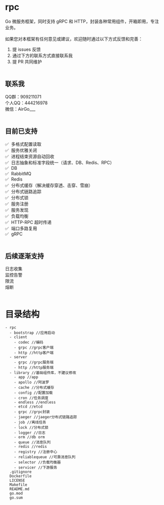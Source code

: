 <!--
 * @Descripttion:
 * @Author: weihaoyu
-->

# rpc
Go 微服务框架，同时支持 gRPC 和 HTTP，封装各种常用组件，开箱即用，专注业务。
<br><br>
如果您对本框架有任何意见或建议，欢迎随时通过以下方式反馈和完善：
1. 提 issues 反馈
2. 通过下方的联系方式直接联系我
3. 提 PR 共同维护
<br><br>

## 联系我
QQ群：909211071
<br>
个人QQ：444216978
<br>
微信：AirGo___
<br><br>

## 目前已支持
✅ &nbsp;多格式配置读取
<br>
✅ &nbsp;服务优雅关闭
<br>
✅ &nbsp;进程结束资源自动回收
<br>
✅ &nbsp;日志抽象和标准字段统一（请求、DB、Redis、RPC）
<br>
✅ &nbsp;DB
<br>
✅ &nbsp;RabbitMQ
<br>
✅ &nbsp;Redis
<br>
✅ &nbsp;分布式缓存（解决缓存穿透、击穿、雪崩）
<br>
✅ &nbsp;分布式链路追踪
<br>
✅ &nbsp;分布式锁
<br>
✅ &nbsp;服务注册
<br>
✅ &nbsp;服务发现
<br>
✅ &nbsp;负载均衡
<br>
✅ &nbsp;HTTP-RPC 超时传递
<br>
✅ &nbsp;端口多路复用
<br>
✅ &nbsp;gRPC
<br><br>

## 后续逐渐支持
日志收集
<br>
监控告警
<br>
限流
<br>
熔断
<br><br>

# 目录结构
```
- rpc
  - bootstrap //应用启动
  - client
    - codec //编码
    - grpc //grpc客户端
    - http //http客户端
  - server
    - grpc //grpc服务端
    - http //http服务端
  - library //基础组件库，不建议修改
    - app //app
    - apollo //阿波罗
    - cache //分布式缓存
    - config //配置加载
    - cron //任务调度
    - endless //endless
    - etcd //etcd
    - grpc //grpc封装
    - jaeger //jaeger分布式链路追踪
    - job //离线任务
    - lock //分布式锁
    - logger //日志
    - orm //db orm
    - queue //消息队列
    - redis //redis
    - registry //注册中心
    - reliablequeue //可靠消息队列
    - selector //负载均衡器
    - servicer //下游服务
  .gitignore
  Dockerfile
  LICENSE
  Makefile
  README.md
  go.mod
  go.sum
```
<br>